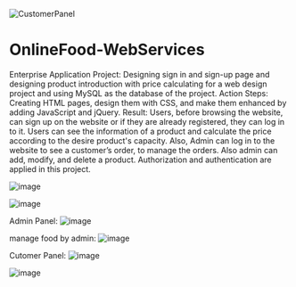 ![CustomerPanel](https://user-images.githubusercontent.com/55413701/127160439-cbb065ec-abe2-4bf3-9520-bd2d3329b015.png)
# OnlineFood-WebServices
Enterprise Application Project: Designing sign in and sign-up page and designing product introduction with price calculating for a web design project and using MySQL
as the database of the project. 
Action Steps: Creating HTML pages, design them with CSS, and make them enhanced by adding JavaScript and jQuery.
Result: Users, before browsing the website, can sign up on the website or if they are already registered, they can log in to it.
Users can see the information of a product and calculate the price according to the desire product's capacity.
Also, Admin can log in to the website to see a customer’s order, to manage the orders. Also admin can add, modify, and delete a product. Authorization and authentication are 
applied in this project.

![image](https://user-images.githubusercontent.com/55413701/127046371-d9c52248-fed3-4fc8-bf93-34e872628548.png)

![image](https://user-images.githubusercontent.com/55413701/127046927-41d0085b-bab5-450c-bb09-0a3b3cc86376.png)

Admin Panel:
![image](https://user-images.githubusercontent.com/55413701/127047076-127b3d50-474a-42a5-9357-d2c25a1ae86f.png)

manage food by admin:
![image](https://user-images.githubusercontent.com/55413701/127047262-8de3ea57-48ba-4c37-86da-99665a16f0f5.png)

Cutomer Panel:
![image](https://user-images.githubusercontent.com/55413701/127047574-d56be9ca-96fa-4dcd-9685-3c8f43785a3b.png)


![image](https://user-images.githubusercontent.com/55413701/127047458-0408403d-cf9d-42c8-8736-1a59e47a669c.png)



